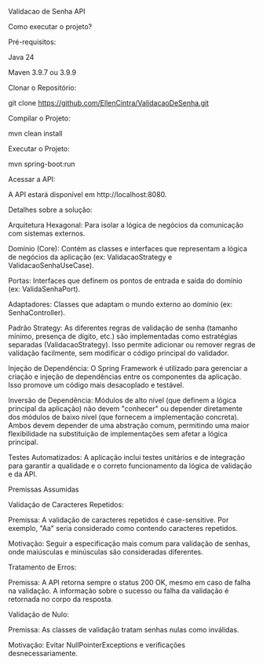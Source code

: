 Validacao de Senha API

Como executar o projeto?

Pré-requisitos:

Java 24

Maven 3.9.7 ou 3.9.9

Clonar o Repositório:

git clone https://github.com/EllenCintra/ValidacaoDeSenha.git

Compilar o Projeto:

mvn clean install

Executar o Projeto:

mvn spring-boot:run


Acessar a API:

A API estará disponível em http://localhost:8080.


Detalhes sobre a solução:

Arquitetura Hexagonal: Para isolar a lógica de negócios da comunicação com sistemas externos.

Domínio (Core): Contém as classes e interfaces que representam a lógica de negócios da aplicação (ex: ValidacaoStrategy e ValidacaoSenhaUseCase).

Portas: Interfaces que definem os pontos de entrada e saída do domínio (ex: ValidaSenhaPort).

Adaptadores: Classes que adaptam o mundo externo ao domínio (ex: SenhaController).

Padrão Strategy: As diferentes regras de validação de senha (tamanho mínimo, presença de dígito, etc.) são implementadas como estratégias separadas (ValidacaoStrategy). Isso permite adicionar ou remover regras de validação facilmente, sem modificar o código principal do validador.

Injeção de Dependência: O Spring Framework é utilizado para gerenciar a criação e injeção de dependências entre os componentes da aplicação. Isso promove um código mais desacoplado e testável.

Inversão de Dependência: Módulos de alto nível (que definem a lógica principal da aplicação) não devem "conhecer" ou depender diretamente dos módulos de baixo nível (que fornecem a implementação concreta). Ambos devem depender de uma abstração comum, permitindo uma maior flexibilidade na substituição de implementações sem afetar a lógica principal.

Testes Automatizados: A aplicação inclui testes unitários e de integração para garantir a qualidade e o correto funcionamento da lógica de validação e da API.


Premissas Assumidas

Validação de Caracteres Repetidos:

Premissa: A validação de caracteres repetidos é case-sensitive. Por exemplo, "Aa" seria considerado como contendo caracteres repetidos.

Motivação: Seguir a especificação mais comum para validação de senhas, onde maiúsculas e minúsculas são consideradas diferentes.

Tratamento de Erros:

Premissa: A API retorna sempre o status 200 OK, mesmo em caso de falha na validação. A informação sobre o sucesso ou falha da validação é retornada no corpo da resposta.

Validação de Nulo:

Premissa: As classes de validação tratam senhas nulas como inválidas.

Motivação: Evitar NullPointerExceptions e verificações desnecessariamente.

